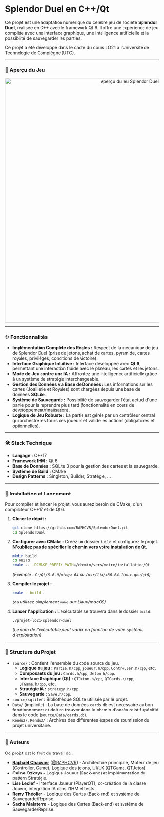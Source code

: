 # Splendor Duel en C++/Qt

Ce projet est une adaptation numérique du célèbre jeu de société **Splendor Duel**, réalisée en C++ avec le framework Qt 6. Il offre une expérience de jeu complète avec une interface graphique, une intelligence artificielle et la possibilité de sauvegarder les parties.

Ce projet a été développé dans le cadre du cours LO21 à l'Université de Technologie de Compiègne (UTC).

---

### 📸 Aperçu du Jeu

<p align="center">
  <img width="800" alt="Aperçu du jeu Splendor Duel" src="https://github.com/user-attachments/assets/1abd58d6-4e96-40ef-9a32-46d43e04f610">
</p>

---

### ✨ Fonctionnalités

*   **Implémentation Complète des Règles :** Respect de la mécanique de jeu de Splendor Duel (prise de jetons, achat de cartes, pyramide, cartes royales, privilèges, conditions de victoire).
*   **Interface Graphique Intuitive :** Interface développée avec **Qt 6**, permettant une interaction fluide avec le plateau, les cartes et les jetons.
*   **Mode de Jeu contre une IA :** Affrontez une intelligence artificielle grâce à un système de stratégie interchangeable.
*   **Gestion des Données via Base de Données :** Les informations sur les cartes (Joaillerie et Royales) sont chargées depuis une base de données **SQLite**.
*   **Système de Sauvegarde :** Possibilité de sauvegarder l'état actuel d'une partie pour la reprendre plus tard (fonctionnalité en cours de développement/finalisation).
*   **Logique de Jeu Robuste :** La partie est gérée par un contrôleur central qui orchestre les tours des joueurs et valide les actions (obligatoires et optionnelles).

---

### 🛠️ Stack Technique

*   **Langage :** C++17
*   **Framework IHM :** Qt 6
*   **Base de Données :** SQLite 3 pour la gestion des cartes et la sauvegarde.
*   **Système de Build :** CMake
*   **Design Patterns :** Singleton, Builder, Stratégie, ...

---

### 🚀 Installation et Lancement

Pour compiler et lancer le projet, vous aurez besoin de CMake, d'un compilateur C++17 et de Qt 6.

1.  **Cloner le dépôt :**
    ```bash
    git clone https://github.com/RAPHCVR/SplendorDuel.git
    cd SplendorDuel
    ```

2.  **Configurer avec CMake :**
    Créez un dossier `build` et configurez le projet. **N'oubliez pas de spécifier le chemin vers votre installation de Qt.**

    ```bash
    mkdir build
    cd build
    cmake .. -DCMAKE_PREFIX_PATH=/chemin/vers/votre/installation/Qt
    ```
    *(Exemple : `C:/Qt/6.6.0/mingw_64` ou `/usr/lib/x86_64-linux-gnu/qt6`)*

3.  **Compiler le projet :**
    ```bash
    cmake --build .
    ```
    *(ou utilisez simplement `make` sur Linux/macOS)*

4.  **Lancer l'application :**
    L'exécutable se trouvera dans le dossier `build`.
    ```bash
    ./projet-lo21-splendor-duel 
    ```
    *(Le nom de l'exécutable peut varier en fonction de votre système d'exploitation)*

---

### 📂 Structure du Projet

*   `source/` : Contient l'ensemble du code source du jeu.
    *   **Logique du jeu :** `Partie.h/cpp`, `joueur.h/cpp`, `Controller.h/cpp`, etc.
    *   **Composants du jeu :** `Cards.h/cpp`, `Jeton.h/cpp`.
    *   **Interface Graphique (Qt) :** `QTJeton.h/cpp`, `QTCards.h/cpp`, `QTGame.h/cpp`, etc.
    *   **Stratégie IA :** `strategy.h/cpp`.
    *   **Sauvegarde :** `Save.h/cpp`.
*   `source/sqlite/` : Bibliothèque SQLite utilisée par le projet.
*   `Data/` (implicite) : La base de données `cards.db` est nécessaire au bon fonctionnement et doit se trouver dans le chemin d'accès relatif spécifié dans le code (`source/Data/cards.db`).
*   `Rendu2/`, `Rendu3/` : Archives des différentes étapes de soumission du projet universitaire.

---

### 👥 Auteurs

Ce projet est le fruit du travail de :

*   **[Raphaël Chauvier](https://github.com/RAPHCVR)** ([@RAPHCVR](https://github.com/RAPHCVR)) - Architecture principale, Moteur de jeu (Controller, Game), Logique des jetons, UI/UX (QTGame, QTJeton).
*   **Celine Ozkaya** - Logique Joueur (Back-end) et implémentation du pattern Stratégie.
*   **Lise Leclef** - Interface Joueur (PlayerQT), co-création de la classe Joueur, intégration IA dans l'IHM et tests.
*   **Remy Théolier** - Logique des Cartes (Back-end) et système de Sauvegarde/Reprise.
*   **Sacha Malaterre** - Logique des Cartes (Back-end) et système de Sauvegarde/Reprise.
